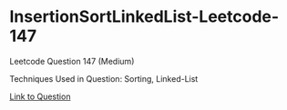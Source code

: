 # InsertionSortLinkedList-Leetcode-147

Leetcode Question 147 (Medium)

Techniques Used in Question:
Sorting, Linked-List

[Link to Question](https://leetcode.com/problems/insertion-sort-list/)

